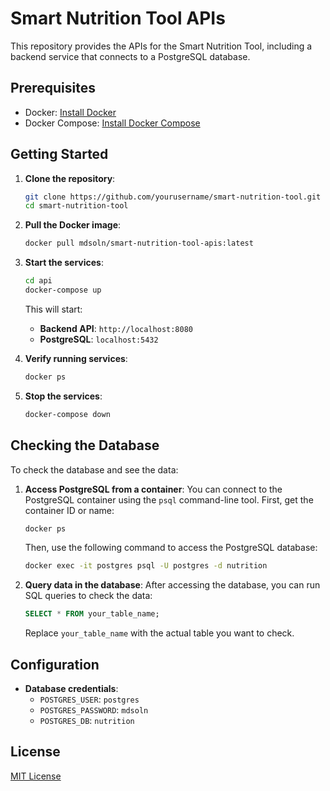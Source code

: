# Smart Nutrition Tool APIs

This repository provides the APIs for the Smart Nutrition Tool, including a backend service that connects to a PostgreSQL database.

## Prerequisites

- Docker: [Install Docker](https://docs.docker.com/get-docker/)
- Docker Compose: [Install Docker Compose](https://docs.docker.com/compose/install/)

## Getting Started

1. **Clone the repository**:
    ```bash
    git clone https://github.com/yourusername/smart-nutrition-tool.git
    cd smart-nutrition-tool
    ```

2. **Pull the Docker image**:
    ```bash
    docker pull mdsoln/smart-nutrition-tool-apis:latest
    ```

3. **Start the services**:
    ```bash
    cd api
    docker-compose up
    ```

    This will start:
    - **Backend API**: `http://localhost:8080`
    - **PostgreSQL**: `localhost:5432`

4. **Verify running services**:
    ```bash
    docker ps
    ```

5. **Stop the services**:
    ```bash
    docker-compose down
    ```

## Checking the Database

To check the database and see the data:

1. **Access PostgreSQL from a container**:
    You can connect to the PostgreSQL container using the `psql` command-line tool. First, get the container ID or name:
    ```bash
    docker ps
    ```

    Then, use the following command to access the PostgreSQL database:
    ```bash
    docker exec -it postgres psql -U postgres -d nutrition
    ```

2. **Query data in the database**:
    After accessing the database, you can run SQL queries to check the data:
    ```sql
    SELECT * FROM your_table_name;
    ```

    Replace `your_table_name` with the actual table you want to check.

## Configuration

- **Database credentials**:
  - `POSTGRES_USER`: `postgres`
  - `POSTGRES_PASSWORD`: `mdsoln`
  - `POSTGRES_DB`: `nutrition`

## License

[MIT License](LICENSE)
